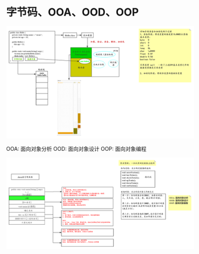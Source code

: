 # 字节码、OOA、OOD、OOP
![](../../images/java-se-003-01.png)

OOA: 面向对象分析
OOD: 面向对象设计
OOP: 面向对象编程

![](../../images/java-se-003-02.png)